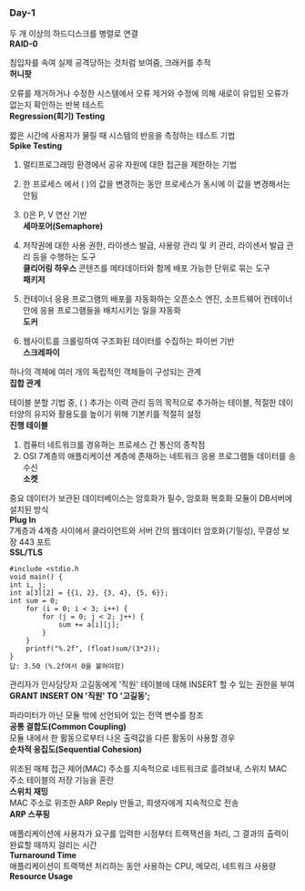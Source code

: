 ### Day-1

두 개 이상의 하드디스크를 병렬로 연결   
__RAID-0__

침입자를 속여 실제 공격당하는 것처럼 보여줌, 크래커를 추적   
__허니팟__

오류를 제거하거나 수정한 시스템에서 오류 제거와 수정에 의해 새로이 유입된 오류가 없는지 확인하는 반복 테스트   
__Regression(회기) Testing__

 짧은 시간에 사용자가 물릴 때 시스템의 반응을 측정하는 테스트 기법   
 __Spike Testing__

 1. 멀티프로그래밍 환경에서 공유 자원에 대한 접근을 제한하는 기법   
 2. 한 프로세스 에서 ( )의 값을 변경하는 동안 프로세스가 동시에 이 값을 변경해서는 안됨   
 3. ()은 P, V 연산 기반  
 __세마포어(Semaphore)__

 1. 저작권에 대한 사용 권한, 라이센스 발급, 사용량 관리 및 키 관리, 라이센서 발급 관리 등을 수행하는 도구   
 __클리어링 하우스__
 콘텐츠를 메타데이터와 함께 배포 가능한 단위로 묶는 도구   
 __패키저__

 1. 컨테이너 응용 프로그램의 배포를 자동화하는 오픈소스 엔진, 소프트웨어 컨테이너 안에 응용 프로그램들을 배치시키는 일을 자동화   
 __도커__
 2. 웹사이트를 크롤링하여 구조화된 데이터를 수집하는 파이썬 기반  
 __스크레파이__

 하나의 객체에 여러 개의 독립적인 객체들이 구성되는 관계   
 __집합 관계__

 테이블 분할 기법 중, ( ) 추가는 이력 관리 등의 목적으로 추가하는 테이블, 적절한 데이터양의 유지와 활용도를 높이기 위해 기본키를 적절히 설정   
 __진행 테이블__

 1. 컴퓨터 네트워크를 경유하는 프로세스 간 통신의 종착점   
 2. OSI 7계층의 애플리케이션 계층에 존재하는 네트워크 응용 프로그램들 데이터를 송수신   
 __소켓__

 중요 데이터가 보관된 데이터베이스는 암호화가 필수, 암호화 복호화 모듈이 DB서버에 설치된 방식   
 __Plug In__   
 7계층과 4계층 사이에서 클라이언트와 서버 간의 웹데이터 암호화(기밀성), 무결성 보장 443 포트   
 __SSL/TLS__

```
#include <stdio.h
void main() {
int i, j;
int a[3][2] = {{1, 2}, {3, 4}, {5, 6}};
int sum = 0;
    for (i = 0; i < 3; i++) {
        for (j = 0; j < 2; j++) {
            sum += a[i][j];
        }
    }
    printf("%.2f", (float)sum/(3*2));
}
답: 3.50 (%.2f여서 0을 붙혀야함)
```

 관리자가 인사담당자 고길동에게 '직원' 테이블에 대해 INSERT 할 수 있는 권한을 부여      
 __GRANT INSERT ON '직원' TO '고길동';__
 
 파라미터가 아닌 모듈 밖에 선언되어 있는 전역 변수를 참조   
 __공통 결합도(Common Coupling)__    
 모듈 내에서 한 활동으로부터 나온 출력값을 다른 활동이 사용할 경우   
 __순차적 응집도(Sequential Cohesion)__

 위조된 매체 접근 제어(MAC) 주소를 지속적으로 네트워크로 흘려보내, 스위치 MAC 주소 테이블의 저장 기능을 혼란   
 __스위치 재밍__   
 MAC 주소로 위조한 ARP Reply 만들고, 희생자에게 지속적으로 전송   
 __ARP 스푸핑__

 애플리케이션에 사용자가 요구를 입력한 시점부터 트랙잭션을 처리, 그 결과의 출력이 완료할 때까지 걸리는 시간   
 __Turnaround Time__   
 애플리케이션이 트랙잭션 처리하는 동안 사용하는 CPU, 메모리, 네트워크 사용량   
 __Resource Usage__
 
